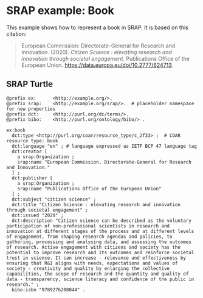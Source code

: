 # SRAP example: Book

This example shows how to represent a book in SRAP. It is based on this citation:

> European Commission: Directorate-General for Research and Innovation. (2020). *Citizen Science : elevating research and innovation through societal engagement.* Publications Office of the European Union. https://data.europa.eu/doi/10.2777/624713.

## SRAP Turtle

```
@prefix ex:      <http://example.org/>.
@prefix srap:    <http://example.org/srap/>.  # placeholder namespace for new properties
@prefix dct:     <http://purl.org/dc/terms/>.
@prefix bibo:    <http://purl.org/ontology/bibo/> .

ex:book
  dct:type <http://purl.org/coar/resource_type/c_2f33> ;  # COAR resource type: book
  dct:language "en" ; # language expressed as IETF BCP 47 language tag
  dct:creator [
    a srap:Organization ;
    srap:name "European Commission. Directorate-General for Research and Innovation."
  ] ;
  dct:publisher [
    a srap:Organization ;
    srap:name "Publications Office of the European Union"
  ] ;
  dct:subject "citizen science" ;
  dct:title "Citizen Science : elevating research and innovation through societal engagement" ;
  dct:issued "2020" ;
  dct:description "Citizen science can be described as the voluntary participation of non-professional scientists in research and innovation at different stages of the process and at different levels of engagement, from shaping research agendas and policies, to gathering, processing and analysing data, and assessing the outcomes of research. Active engagement with citizens and society has the potential to improve research and its outcomes and reinforce societal trust in science. It can increase - relevance and effectiveness by ensuring that R&I aligns with needs, expectations and values of society - creativity and quality by enlarging the collective capabilities, the scope of research and the quantity and quality of data - transparency, science literacy and confidence of the public in research." ;
  bibo:isbn "9789276208044" .
```
